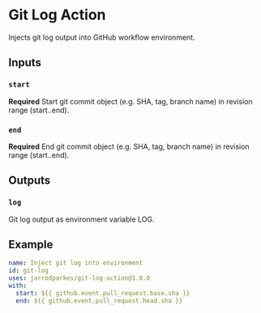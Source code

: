 # Git Log Action

Injects git log output into GitHub workflow environment.

## Inputs

### `start`

**Required** Start git commit object (e.g. SHA, tag, branch name) in revision range (start..end).

### `end`

**Required** End git commit object (e.g. SHA, tag, branch name) in revision range (start..end).

## Outputs

### `log`

Git log output as environment variable LOG.

## Example

```yml
name: Inject git log into environment
id: git-log
uses: jarrodparkes/git-log-action@1.0.0
with:
  start: ${{ github.event.pull_request.base.sha }}
  end: ${{ github.event.pull_request.head.sha }}
```
